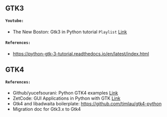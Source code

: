 ## GTK3

#### `Youtube:`

- The New Boston: Gtk3 in Python tutorial `Playlist` [Link](https://www.youtube.com/playlist?list=PL6gx4Cwl9DGBBnHFDEANbv9q8T4CONGZE)

#### `References:`

- https://python-gtk-3-tutorial.readthedocs.io/en/latest/index.html

## GTK4

#### `References:`

- Github/yucefsourani: Python GTK4 examples [Link](https://github.com/yucefsourani/python-gtk4-examples)
- ZetCode: GUI Applications in Python with GTK [Link](https://zetcode.com/python/gtk/)
- Gtk4 and libadwaita boilerplate: https://github.com/timlau/gtk4-python
- Migration doc for Gtk3.x to Gtk4

